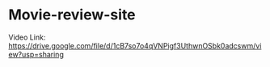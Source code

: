 # Movie-review-site
Video Link:
https://drive.google.com/file/d/1cB7so7o4qVNPigf3UthwnOSbk0adcswm/view?usp=sharing
